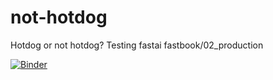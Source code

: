 # not-hotdog
Hotdog or not hotdog? 
Testing fastai fastbook/02_production

[![Binder](https://mybinder.org/badge_logo.svg)](https://mybinder.org/v2/gh/danielgrumbles/not-hotdog/HEAD?urlpath=%2Fvoila%2Frender%2F02_production_copy_gui.ipynb)
